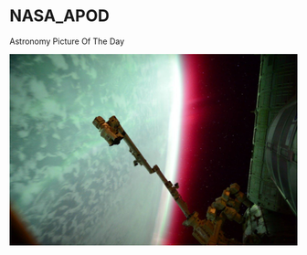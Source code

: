 # NASA_APOD
Astronomy Picture Of The Day

![APOD](https://raw.githubusercontent.com/rajatgoyal715/NASA_APOD/master/apod.jpg)
